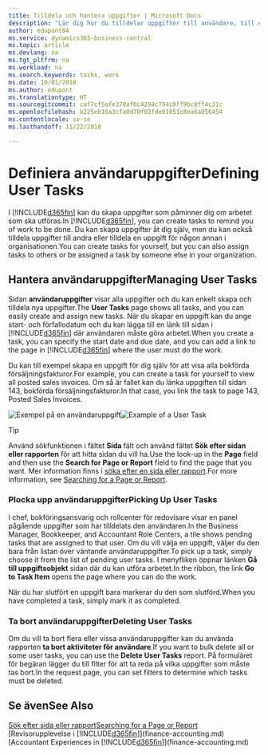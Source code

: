 ```yaml
---
title: Tilldela och hantera uppgifter | Microsoft Docs
description: "Lär dig hur du tilldelar uppgifter till användare, till exempel din revisor, i Business Central."
author: edupont04
ms.service: dynamics365-business-central
ms.topic: article
ms.devlang: na
ms.tgt_pltfrm: na
ms.workload: na
ms.search.keywords: tasks, work
ms.date: 10/01/2018
ms.author: edupont
ms.translationtype: HT
ms.sourcegitcommit: caf7cf5afe370af0c4294c794c0ff9bc8ff4c31c
ms.openlocfilehash: b225eb16a3cfa0d70f03fde01051c8ea6a956454
ms.contentlocale: sv-se
ms.lasthandoff: 11/22/2018

---
```

# <a name="defining-user-tasks"></a><span data-ttu-id="b9c3c-103">Definiera användaruppgifter</span><span class="sxs-lookup"><span data-stu-id="b9c3c-103">Defining User Tasks</span></span>
<span data-ttu-id="b9c3c-104">I [!INCLUDE[d365fin](includes/d365fin_md.md)] kan du skapa uppgifter som påminner dig om arbetet som ska utföras.</span><span class="sxs-lookup"><span data-stu-id="b9c3c-104">In [!INCLUDE[d365fin](includes/d365fin_md.md)], you can create tasks to remind you of work to be done.</span></span> <span data-ttu-id="b9c3c-105">Du kan skapa uppgifter åt dig själv, men du kan också tilldela uppgifter till andra eller tilldela en uppgift för någon annan i organisationen.</span><span class="sxs-lookup"><span data-stu-id="b9c3c-105">You can create tasks for yourself, but you can also assign tasks to others or be assigned a task by someone else in your organization.</span></span>  

## <a name="managing-user-tasks"></a><span data-ttu-id="b9c3c-106">Hantera användaruppgifter</span><span class="sxs-lookup"><span data-stu-id="b9c3c-106">Managing User Tasks</span></span>
<span data-ttu-id="b9c3c-107">Sidan **användaruppgifter** visar alla uppgifter och du kan enkelt skapa och tilldela nya uppgifter.</span><span class="sxs-lookup"><span data-stu-id="b9c3c-107">The **User Tasks** page shows all tasks, and you can easily create and assign new tasks.</span></span> <span data-ttu-id="b9c3c-108">När du skapar en uppgift kan du ange start- och förfallodatum och du kan lägga till en länk till sidan i [!INCLUDE[d365fin](includes/d365fin_md.md)] där användaren måste göra arbetet.</span><span class="sxs-lookup"><span data-stu-id="b9c3c-108">When you create a task, you can specify the start date and due date, and you can add a link to the page in [!INCLUDE[d365fin](includes/d365fin_md.md)] where the user must do the work.</span></span>  

<span data-ttu-id="b9c3c-109">Du kan till exempel skapa en uppgift för dig själv för att visa alla bokförda försäljningsfakturor.</span><span class="sxs-lookup"><span data-stu-id="b9c3c-109">For example, you can create a task for yourself to view all posted sales invoices.</span></span> <span data-ttu-id="b9c3c-110">Om så är fallet kan du länka uppgiften till sidan 143, bokförda försäljningsfakturor.</span><span class="sxs-lookup"><span data-stu-id="b9c3c-110">In that case, you link the task to page 143, Posted Sales Invoices.</span></span>  

<span data-ttu-id="b9c3c-111">![Exempel på en användaruppgift](media/across-user-tasks/sample-user-task.png "exempel på en användaruppgift")</span><span class="sxs-lookup"><span data-stu-id="b9c3c-111">![Example of a User Task](media/across-user-tasks/sample-user-task.png "Example of a user task")</span></span>

> [!TIP]  
>  <span data-ttu-id="b9c3c-112">Använd sökfunktionen i fältet **Sida** fält och använd fältet **Sök efter sidan eller rapporten** för att hitta sidan du vill ha.</span><span class="sxs-lookup"><span data-stu-id="b9c3c-112">Use the look-up in the **Page** field and then use the **Search for Page or Report** field to find the page that you want.</span></span> <span data-ttu-id="b9c3c-113">Mer information finns i [söka efter en sida eller rapport](ui-search.md).</span><span class="sxs-lookup"><span data-stu-id="b9c3c-113">For more information, see [Searching for a Page or Report](ui-search.md).</span></span>  

### <a name="picking-up-user-tasks"></a><span data-ttu-id="b9c3c-114">Plocka upp användaruppgifter</span><span class="sxs-lookup"><span data-stu-id="b9c3c-114">Picking Up User Tasks</span></span>
<span data-ttu-id="b9c3c-115">I chef, bokföringsansvarig och rollcenter för redovisare visar en panel pågående uppgifter som har tilldelats den användaren.</span><span class="sxs-lookup"><span data-stu-id="b9c3c-115">In the Business Manager, Bookkeeper, and Accountant Role Centers, a tile shows pending tasks that are assigned to that user.</span></span> <span data-ttu-id="b9c3c-116">Om du vill välja en uppgift, väljer du den bara från listan över väntande användaruppgifter.</span><span class="sxs-lookup"><span data-stu-id="b9c3c-116">To pick up a task, simply choose it from the list of pending user tasks.</span></span> <span data-ttu-id="b9c3c-117">I menyfliken öppnar länken **Gå till uppgiftsobjekt** sidan där du kan utföra arbetet.</span><span class="sxs-lookup"><span data-stu-id="b9c3c-117">In the ribbon, the link **Go to Task Item** opens the page where you can do the work.</span></span>  

<span data-ttu-id="b9c3c-118">När du har slutfört en uppgift bara markerar du den som slutförd.</span><span class="sxs-lookup"><span data-stu-id="b9c3c-118">When you have completed a task, simply mark it as completed.</span></span>  

### <a name="deleting-user-tasks"></a><span data-ttu-id="b9c3c-119">Ta bort användaruppgifter</span><span class="sxs-lookup"><span data-stu-id="b9c3c-119">Deleting User Tasks</span></span>
<span data-ttu-id="b9c3c-120">Om du vill ta bort flera eller vissa användaruppgifter kan du använda rapporten **ta bort aktiviteter för användare**.</span><span class="sxs-lookup"><span data-stu-id="b9c3c-120">If you want to bulk delete all or some user tasks, you can use the **Delete User Tasks** report.</span></span> <span data-ttu-id="b9c3c-121">På formuläret för begäran lägger du till filter för att ta reda på vilka uppgifter som måste tas bort.</span><span class="sxs-lookup"><span data-stu-id="b9c3c-121">In the request page, you can set filters to determine which tasks must be deleted.</span></span>  

## <a name="see-also"></a><span data-ttu-id="b9c3c-122">Se även</span><span class="sxs-lookup"><span data-stu-id="b9c3c-122">See Also</span></span>
[<span data-ttu-id="b9c3c-123">Sök efter sida eller rapport</span><span class="sxs-lookup"><span data-stu-id="b9c3c-123">Searching for a Page or Report</span></span>](ui-search.md)  
<span data-ttu-id="b9c3c-124">[Revisorupplevelse i [!INCLUDE[d365fin](includes/d365fin_md.md)]](finance-accounting.md)</span><span class="sxs-lookup"><span data-stu-id="b9c3c-124">[Accountant Experiences in [!INCLUDE[d365fin](includes/d365fin_md.md)]](finance-accounting.md)</span></span>  

